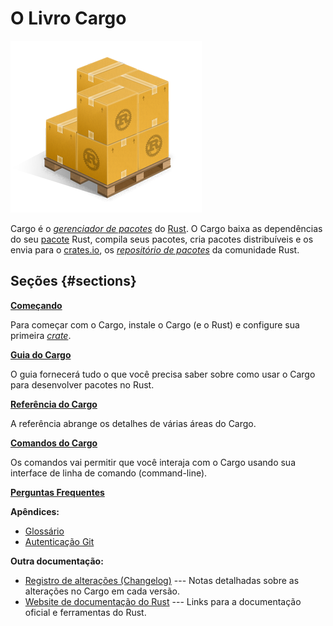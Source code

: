 # O Livro Cargo

![Cargo Logo](images/Cargo-Logo-Small.png)

Cargo é o [*gerenciador de pacotes*][def-package-manager] do [Rust]. O Cargo baixa as dependências do seu [pacote][def-package] Rust, compila seus pacotes, cria pacotes distribuíveis e os envia para o [crates.io], os [*repositório de pacotes*][def-package-registry] da comunidade Rust. 

## Seções {#sections}

**[Começando](getting-started/index.md)**

Para começar com o Cargo, instale o Cargo (e o Rust) e configure sua primeira [*crate*][def-crate].

**[Guia do Cargo](guide/index.md)**

O guia fornecerá tudo o que você precisa saber sobre como usar o Cargo para desenvolver
pacotes no Rust.

**[Referência do Cargo](reference/index.md)**

A referência abrange os detalhes de várias áreas do Cargo.

**[Comandos do Cargo](commands/index.md)**

Os comandos vai permitir que você interaja com o Cargo usando sua interface de linha de comando (command-line).

**[Perguntas Frequentes](faq.md)**

**Apêndices:**
* [Glossário](appendix/glossary.md)
* [Autenticação Git](appendix/git-authentication.md)

**Outra documentação:**
* [Registro de alterações (Changelog)](https://github.com/rust-lang/cargo/blob/master/CHANGELOG.md)
  --- Notas detalhadas sobre as alterações no Cargo em cada versão.
* [Website de documentação do Rust](https://doc.rust-lang.org/) --- Links para a documentação oficial e ferramentas do Rust.

[def-crate]:            ./appendix/glossary.md#crate            '"crate" (glossary entry)'
[def-package]:          ./appendix/glossary.md#package          '"package" (glossary entry)'
[def-package-manager]:  ./appendix/glossary.md#package-manager  '"package manager" (glossary entry)'
[def-package-registry]: ./appendix/glossary.md#package-registry '"package registry" (glossary entry)'
[rust]: https://www.rust-lang.org/
[crates.io]: https://crates.io/
[GitHub]: https://github.com/rust-lang/cargo/tree/master/src/doc
